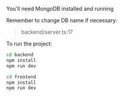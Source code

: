 You'll need MongoDB installed and running

Remember to change DB name if necessary:
>backend/server.ts:17

To run the project:

```bash
cd backend
npm install
npm run dev
```

```bash
cd frontend
npm install
npm run dev
```